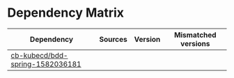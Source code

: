 # Dependency Matrix

Dependency | Sources | Version | Mismatched versions
---------- | ------- | ------- | -------------------
[cb-kubecd/bdd-spring-1582036181](https://github.com/cb-kubecd/bdd-spring-1582036181.git) |  | []() | 
